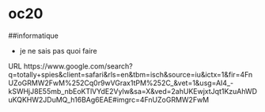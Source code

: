 # oc20
##informatique
* je ne sais pas quoi faire

<?xml version="1.0" encoding="UTF-8"?>
<!DOCTYPE plist PUBLIC "-//Apple//DTD PLIST 1.0//EN" "http://www.apple.com/DTDs/PropertyList-1.0.dtd">
<plist version="1.0">
<dict>
	<key>URL</key>
	<string>https://www.google.com/search?q=totally+spies&amp;client=safari&amp;rls=en&amp;tbm=isch&amp;source=iu&amp;ictx=1&amp;fir=4FnUZoGRMW2FwM%252Cq0r9wVGrax1tPM%252C_&amp;vet=1&amp;usg=AI4_-kSWHjJ8E55mb_nbEoKTlVYdE2VyIw&amp;sa=X&amp;ved=2ahUKEwjxtJqt1KzuAhWDuKQKHW2JDuMQ_h16BAg6EAE#imgrc=4FnUZoGRMW2FwM</string>
</dict>
</plist>
